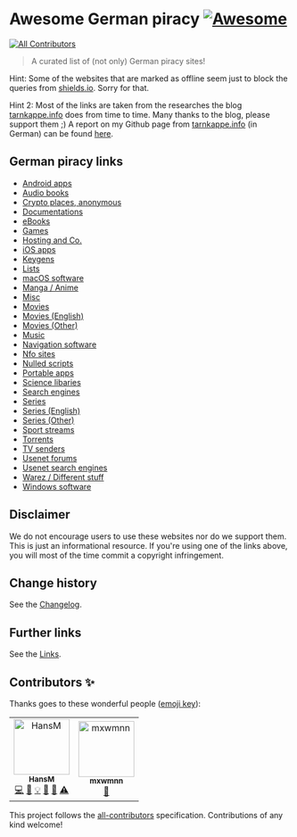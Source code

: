 # Awesome German piracy [![Awesome](https://awesome.re/badge.svg)](https://awesome.re)
<!-- ALL-CONTRIBUTORS-BADGE:START - Do not remove or modify this section -->
[![All Contributors](https://img.shields.io/badge/all_contributors-2-orange.svg?style=flat-square)](#contributors-)
<!-- ALL-CONTRIBUTORS-BADGE:END -->

> A curated list of (not only) German piracy sites!

Hint: Some of the websites that are marked as offline seem just to block the queries from [shields.io](https://shields.io/). Sorry for that.

Hint 2: Most of the links are taken from the researches the blog [tarnkappe.info](https://tarnkappe.info) does from time to time. Many thanks to the blog, please support them ;)
A report on my Github page from [tarnkappe.info](https://tarnkappe.info) (in German) can be found [here](https://tarnkappe.info/lesetipps/lesetipps-piraten-links-voraus-und-richtig-fieses-user-tracking-213504.html).

## German piracy links

* [Android apps](./Pages/AndroidApps.md)
* [Audio books](./Pages/AudioBooks.md)
* [Crypto places, anonymous](./Pages/CryptoPlaces.md)
* [Documentations](./Pages/Documentations.md)
* [eBooks](./Pages/eBooks.md)
* [Games](./Pages/Games.md)
* [Hosting and Co.](./Pages/Hosting.md)
* [iOS apps](./Pages/iOSApps.md)
* [Keygens](./Pages/Keygens.md)
* [Lists](./Pages/Lists.md)
* [macOS software](./Pages/macOsSoftware.md)
* [Manga / Anime](./Pages/MangaAnime.md)
* [Misc](./Pages/Misc.md)
* [Movies](./Pages/Movies.md)
* [Movies (English)](./Pages/Movies_English.md)
* [Movies (Other)](./Pages/Movies_Other.md)
* [Music](./Pages/Music.md)
* [Navigation software](./Pages/NavigationSoftware.md)
* [Nfo sites](./Pages/Nfo.md)
* [Nulled scripts](./Pages/NulledScripts.md)
* [Portable apps](./Pages/PortableApps.md)
* [Science libaries](./Pages/ScienceLibaries.md)
* [Search engines](./Pages/SearchEngines.md)
* [Series](./Pages/Series.md)
* [Series (English)](./Pages/Series_English.md)
* [Series (Other)](./Pages/Series_Other.md)
* [Sport streams](./Pages/SportStreams.md)
* [Torrents](./Pages/Torrents.md)
* [TV senders](./Pages/TvSenders.md)
* [Usenet forums](./Pages/UsenetForums.md)
* [Usenet search engines](./Pages/UsenetSearchEngines.md)
* [Warez / Different stuff](./Pages/Warez.md)
* [Windows software](./Pages/WindowsSoftware.md)

## Disclaimer

We do not encourage users to use these websites nor do we support them. This is just an informational resource. If you're using one of the links above, you will most of the time commit a copyright infringement.

Change history
--------------

See the [Changelog](https://github.com/SeppPenner/awesome-german-piracy/blob/master/Changelog.md).

## Further links

See the [Links](https://github.com/SeppPenner/awesome-german-piracy/blob/master/Links.md).

## Contributors ✨

Thanks goes to these wonderful people ([emoji key](https://allcontributors.org/docs/en/emoji-key)):
<!-- ALL-CONTRIBUTORS-LIST:START - Do not remove or modify this section -->
<!-- prettier-ignore-start -->
<!-- markdownlint-disable -->
<table>
  <tbody>
    <tr>
      <td align="center"><a href="https://franzhuber23.blogspot.de/"><img src="https://avatars.githubusercontent.com/u/9639361?v=4?s=100" width="100px;" alt="HansM"/><br /><sub><b>HansM</b></sub></a><br /><a href="https://github.com/SeppPenner/awesome-german-piracy/commits?author=SeppPenner" title="Code">💻</a> <a href="https://github.com/SeppPenner/awesome-german-piracy/commits?author=SeppPenner" title="Documentation">📖</a> <a href="#example-SeppPenner" title="Examples">💡</a> <a href="#maintenance-SeppPenner" title="Maintenance">🚧</a> <a href="#projectManagement-SeppPenner" title="Project Management">📆</a> <a href="https://github.com/SeppPenner/awesome-german-piracy/commits?author=SeppPenner" title="Tests">⚠️</a></td>
      <td align="center"><a href="https://github.com/mxwmnn"><img src="https://avatars.githubusercontent.com/u/105636539?v=4?s=100" width="100px;" alt="mxwmnn"/><br /><sub><b>mxwmnn</b></sub></a><br /><a href="https://github.com/SeppPenner/awesome-german-piracy/commits?author=mxwmnn" title="Documentation">📖</a></td>
    </tr>
  </tbody>
</table>

<!-- markdownlint-restore -->
<!-- prettier-ignore-end -->

<!-- ALL-CONTRIBUTORS-LIST:END -->

<!-- ALL-CONTRIBUTORS-LIST:START - Do not remove or modify this section -->
<!-- prettier-ignore-start -->
<!-- markdownlint-disable -->

<!-- markdownlint-restore -->
<!-- prettier-ignore-end -->

<!-- ALL-CONTRIBUTORS-LIST:END -->

This project follows the [all-contributors](https://github.com/all-contributors/all-contributors) specification. Contributions of any kind welcome!
